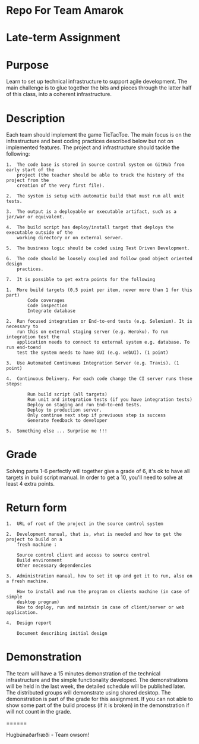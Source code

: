 Repo For Team Amarok
============================================================================================

Late-term Assignment
============================================================================================

Purpose 
============================================================================================
Learn to set up technical infrastructure to support agile development. The main challenge is
to glue together the bits and pieces through the latter half of this class, into a coherent
infrastructure.



Description
============================================================================================
Each team should implement the game TicTacToe. The main focus is on the infrastructure
and best coding practices described below but not on implemented features.
The project and infrastructure should tackle the following:

    1.  The code base is stored in source control system on GitHub from early start of the
        project (the teacher should be able to track the history of the project from the
        creation of the very first file).

    2.  The system is setup with automatic build that must run all unit tests.

    3.  The output is a deployable or executable artifact, such as a jar/war or equivalent. 

    4.  The build script has deploy/install target that deploys the executable outside of the
        working directory or on external server.

    5.  The business logic should be coded using Test Driven Development.

    6.  The code should be loosely coupled and follow good object oriented design
        practices.
        
    7.  It is possible to get extra points for the following
    
    1.  More build targets (0,5 point per item, never more than 1 for this part)
            Code coverages
            Code inspection
            Integrate database
            
    2.  Run focused integration or End-to-end tests (e.g. Selenium). It is necessary to
        run this on external staging server (e.g. Heroku). To run integration test the
        application needs to connect to external system e.g. database. To run end-toend
        test the system needs to have GUI (e.g. webUI). (1 point)

    3.  Use Automated Continuous Integration Server (e.g. Travis). (1 point)
    
    4.  Continuous Delivery. For each code change the CI server runs these steps:
            
            Run build script (all targets)
            Run unit and integration tests (if you have integration tests)
            Deploy on staging and run End-to-end tests.
            Deploy to production server.
            Only continue next step if previuous step is success
            Generate feedback to developer
    
    5.  Something else ... Surprise me !!!
    


Grade
============================================================================================
Solving parts 1-6 perfectly will together give a grade of 6, it's ok to have all targets in 
build script manual. In order to get a 10, you'll need to solve at least 4 extra points.

Return form
============================================================================================
    
    1.  URL of root of the project in the source control system
  
    2.  Development manual, that is, what is needed and how to get the project to build on a
        fresh machine :
        
        Source control client and access to source control
        Build environment
        Other necessary dependencies
    
    3.  Administration manual, how to set it up and get it to run, also on a fresh machine.
        
        How to install and run the program on clients machine (in case of simple 
        desktop program)
        How to deploy, run and maintain in case of client/server or web application.
    
    4.  Design report
    
        Document describing initial design


Demonstration
============================================================================================
The team will have a 15 minutes demonstration of the technical infrastructure and the simple
functionality developed. The demonstrations will be held in the last week, the detailed
schedule will be published later. The distributed groups will demonstrate using shared
desktop. The demonstration is part of the grade for this assignment. If you can not able to
show some part of the build process (if it is broken) in the demonstration if will not
count in the grade.



======

Hugbúnaðarfræði - Team owsom!
